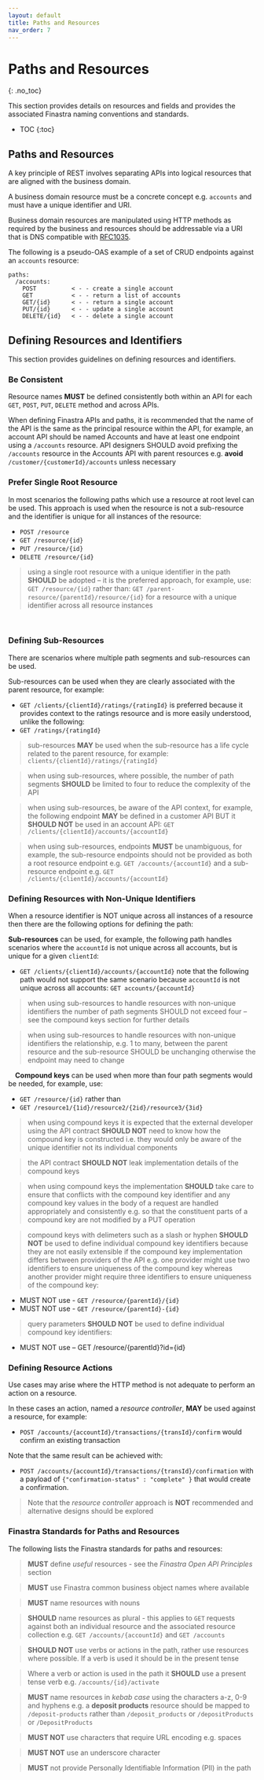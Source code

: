 ```yaml
---
layout: default
title: Paths and Resources
nav_order: 7
---
```


# Paths and Resources
{: .no_toc}

This section provides details on resources and fields and provides the associated Finastra naming conventions and standards.

- TOC
{:toc}

## Paths and Resources

A key principle of REST involves separating APIs into logical
resources that are aligned with the business domain.

A business domain resource must be a concrete concept e.g. `accounts` and 
must have a unique identifier and URI.

Business domain resources are manipulated using HTTP methods as
required by the business and resources should be addressable via a URI that is 
DNS compatible with [RFC1035](https://tools.ietf.org/html/rfc1035).

The following is a pseudo-OAS example of a set of CRUD endpoints against an `accounts` resource:
```
paths:
  /accounts:
    POST          < - - create a single account
    GET           < - - return a list of accounts
    GET/{id}      < - - return a single account
    PUT/{id}      < - - update a single account
    DELETE/{id}   < - - delete a single account
```

## Defining Resources and Identifiers

This section provides guidelines on defining resources and identifiers.

### Be Consistent

Resource names **MUST** be defined consistently both within an API for each `GET`, `POST`, `PUT`, `DELETE` method
 and across APIs.

When defining Finastra APIs and paths, it is recommended that the name of the API is the same as the principal resource within the API, for example, an account API should be named Accounts and have at least one endpoint using a `/accounts` resource. API designers SHOULD avoid prefixing the `/accounts` resource in the Accounts API with parent resources e.g. **avoid** `/customer/{customerId}/accounts` unless necessary

### Prefer Single Root Resource

In most scenarios the following paths which use a resource at root level can be used. This approach is used when the resource is not a sub-resource and the identifier is unique for all instances of the resource:
- `POST /resource`
- `GET /resource/{id}`
- `PUT /resource/{id}`
- `DELETE /resource/{id}`

> using a single root resource with a unique identifier in the path **SHOULD** be adopted – it is the preferred approach, for example, use: `GET /resource/{id}` rather than: `GET /parent-resource/{parentId}/resource/{id}` for a resource with a unique identifier across all resource instances

 
### Defining Sub-Resources

There are scenarios where multiple path segments and sub-resources can be used.

Sub-resources can be used when they are clearly associated with the parent resource, for example:
- `GET /clients/{clientId}/ratings/{ratingId}`
is preferred because it provides context to the ratings resource and is more easily understood, unlike the following:
- `GET /ratings/{ratingId}`

> sub-resources **MAY** be used when the sub-resource has a life
cycle related to the parent resource, for example: `clients/{clientId}/ratings/{ratingId}`

> when using sub-resources, where possible, the number of path segments **SHOULD** be limited to four to reduce the complexity of the API

> when using sub-resources, be aware of the API context, for example, the following endpoint **MAY** be defined in a customer API BUT it **SHOULD NOT** be used in an account API: `GET /clients/{clientId}/accounts/{accountId}`

> when using sub-resources, endpoints **MUST** be unambiguous, for example, the sub-resource endpoints should not be provided as both a root resource endpoint e.g. `GET /accounts/{accountId}` and a sub-resource endpoint e.g. `GET /clients/{clientId}/accounts/{accountId}`


### Defining Resources with Non-Unique Identifiers

When a resource identifier is NOT unique across all instances of a resource then there are the following options for defining the path:

**Sub-resources** can be used, for example, the following path handles scenarios where the `accountId` is not unique across all accounts, but is unique for a given `clientId`:
- `GET /clients/{clientId}/accounts/{accountId}`
note that the following path would not support the same scenario because `accountId` is not unique across all accounts: `GET accounts/{accountId}`

> when using sub-resources to handle resources with non-unique identifiers the number of path segments SHOULD not exceed four – see the compound keys section for further details 

> when using sub-resources to handle resources with non-unique identifiers the relationship, e.g. 1 to many, between the parent resource and the sub-resource SHOULD be unchanging otherwise the endpoint may need to change

 **Compound keys** can be used when more than four path segments would be needed, for example, use:
- `GET /resource/{id}`
rather than
- `GET /resource1/{1id}/resource2/{2id}/resource3/{3id}`

> when using compound keys it is expected that the external developer using the API contract **SHOULD NOT** need to know how the compound key is constructed i.e. they would only be aware of the unique identifier not its individual components

> the API contract **SHOULD NOT** leak implementation details of the compound keys 

> when using compound keys the implementation **SHOULD** take care to ensure that conflicts with the compound key identifier and any compound key values in the body of a request are handled appropriately and consistently e.g. so that the constituent parts of a compound key are not modified by a PUT operation

> compound keys with delimeters such as a slash or hyphen **SHOULD NOT** be used to define individual compound key identifiers because they are not easily extensible if the compound key implementation differs between providers of the API e.g. one provider might use two identifiers to ensure uniqueness of the compound key whereas another provider might require three identifiers to ensure uniqueness of the compound key:
- MUST NOT use - `GET /resource/{parentId}/{id}`
- MUST NOT use - `GET /resource/{parentId}-{id}`

> query parameters **SHOULD NOT** be used to define individual compound key identifiers:
- MUST NOT use – GET /resource/{parentId}?id={id}

### Defining Resource Actions

Use cases may arise where the HTTP method is not adequate to perform an
action on a resource.

In these cases an action, named a *resource controller*, **MAY** be
used against a resource, for example:

-   `POST /accounts/{accountId}/transactions/{transId}/confirm` would
    confirm an existing transaction

Note that the same result can be achieved with:

-   `POST /accounts/{accountId}/transactions/{transId}/confirmation`
    with a payload of `{"confirmation-status" : "complete" }` that would create a confirmation.

> Note that the *resource controller* approach is **NOT** recommended
> and alternative designs should be explored


### Finastra Standards for Paths and Resources

The following lists the Finastra standards for paths and resources:

> **MUST** define *useful* resources - see the *Finastra Open API
    Principles* section

> **MUST** use Finastra common business object names where available

> **MUST** name resources with nouns

> **SHOULD** name resources as plural - this applies to `GET` requests against both an individual resource and the associated resource collection e.g. `GET /accounts/{accountId}` and `GET /accounts`

> **SHOULD NOT** use verbs or actions in the path, rather use resources where possible.
If a verb is used it should be in the present tense

> Where a verb or action is used in the path it **SHOULD** use a present tense verb e.g. `/accounts/{id}/activate`

> **MUST** name resources in *kebab case* using the characters a-z, 0-9 and hyphens
    e.g. a **deposit products** resource should be mapped to `/deposit-products` rather than
 `/deposit_products` or `/depositProducts` or `/DepositProducts`

> **MUST NOT** use characters that require URL encoding e.g. spaces

> **MUST NOT** use an underscore character

> **MUST** not provide Personally Identifiable Information (PII) in the path
